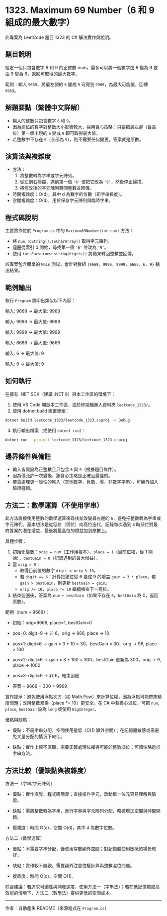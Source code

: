 # 1323. Maximum 69 Number（6 和 9 組成的最大數字）

此專案為 LeetCode 題目 1323 的 C# 解法實作與說明。

## 題目說明

給定一個只包含數字 6 和 9 的正整數 num，最多可以將一個數字由 6 變為 9 或由 9 變為 6，返回可取得的最大數字。

範例：輸入 `9669`，將最左側的 `6` 變成 `9` 可得到 `9969`，為最大可能值，回傳 `9969`。

## 解題要點（繁體中文詳解）

- 輸入的整數只包含數字 `6` 和 `9`。
- 因為高位的數字對整數大小影響較大，採用貪心策略：只要把最左邊（最高位）第一個出現的 `6` 變成 `9` 即可取得最大值。
- 若整數中不存在 `6`（全部為 `9`），則不需要任何變更，答案就是原數。

## 演算法與複雜度

- 方法：
  1. 將整數轉為字串或字元陣列。
  2. 從左到右掃描，遇到第一個 `'6'` 便把它改為 `'9'`，然後停止掃描。
  3. 將修改後的字元陣列轉回整數並回傳。
- 時間複雜度：O(d)，其中 d 為數字的位數（即字串長度）。
- 空間複雜度：O(d)，用於保存字元陣列與臨時字串。

## 程式碼說明

主要實作位於 `Program.cs` 中的 `Maximum69Number(int num)` 方法：

- 將 `num.ToString().ToCharArray()` 取得字元陣列。
- 迴圈從索引 0 開始，尋找第一個 `'6'` 並改為 `'9'`。
- 使用 `int.Parse(new string(digits))` 將結果轉回整數並回傳。

該專案包含簡單的 `Main` 測試，會針對數組 `{9669, 9996, 9999, 6666, 6, 9}` 輸出結果。

## 範例輸出

執行 `Program` 將印出類似以下內容：

輸入: 9669 -> 最大值: 9969

輸入: 9996 -> 最大值: 9999

輸入: 9999 -> 最大值: 9999

輸入: 6666 -> 最大值: 9666

輸入: 6 -> 最大值: 9

輸入: 9 -> 最大值: 9

## 如何執行

在擁有 .NET SDK（建議 .NET 8）與本工作區的環境下：

1. 使用 VS Code 開啟本工作區，或於終端機進入資料夾 `leetcode_1323/`。
2. 使用 dotnet build 建置專案：

```bash
dotnet build leetcode_1323/leetcode_1323.csproj -c Debug
```

3. 執行輸出檔案（或使用 `dotnet run`）：

```bash
dotnet run --project leetcode_1323/leetcode_1323.csproj
```

## 邊界條件與備註

- 輸入皆假設為正整數且只包含 `6` 與 `9`（根據題目條件）。
- 因為僅允許一次變換，該貪心策略是正確且最佳的。
- 若需處理更一般性的輸入（其他數字、負數、零、非數字字串），可額外加入驗證邏輯。

## 方法二：數學運算（不使用字串）

此方法直接使用整數的數學運算來尋找並改變最左邊的 `6`，避免把整數轉為字串或字元陣列。基本想法是從低位（個位）向高位迭代，記錄每次遇到 `6` 時該位對最終答案的潛在增益，最後將最高位的增益加到原數上。

具體步驟：

1. 初始化變數：`orig = num`（工作用複本）、`place = 1`（目前位權，從 1 開始）、`bestGain = 0`（記錄遇到的最大增益）。
2. 當 `orig > 0`：
   - 取得目前位的數字 `digit = orig % 10`。
   - 若 `digit == 6`：計算把該位從 6 變成 9 的增益 `gain = 3 * place`，若 `gain > bestGain`，則更新 `bestGain = gain`。
   - `orig /= 10`，`place *= 10` 繼續檢查下一高位。
3. 結束迴圈後，答案為 `num + bestGain`（如果不存在 `6`，`bestGain` 為 0，返回原數）。

範例（num = 9669）：

- 初始：orig=9669, place=1, bestGain=0

- pos=0: digit=9 -> 非 6，orig -> 966, place -> 10

- pos=1: digit=6 -> gain = 3 * 10 = 30，bestGain = 30，orig -> 96, place -> 100

- pos=2: digit=6 -> gain = 3 * 100 = 300，bestGain 更新為 300，orig -> 9, place -> 1000

- pos=3: digit=9 -> 非 6，結束迴圈

- 答案 = 9669 + 300 = 9969

實作提示：避免使用浮點次方（如 Math.Pow）來計算位權，因為浮點可能帶來精度問題；改用整數累乘（place *= 10）更安全。在 C# 中若擔心溢位，可把 `num`, `place`, `bestGain` 設為 `long` 或使用 `BigInteger`。

優點與缺點：

- 優點：不需字串分配，空間使用量低（O(1) 額外空間）；在記憶體敏感或需避免大量分配的情況下較佳。

- 缺點：實作上較不直觀，需要正確處理位權與可能的整數溢位；可讀性略遜於字串方法。

## 方法比較（優缺點與複雜度）

方法一（字串/字元陣列）

- 優點：實作直覺、程式碼簡潔；直接操作字元，改動單一位元容易理解與驗證。

- 缺點：需將整數轉為字串，進行字串與字元陣列分配，略微增加空間與時間開銷。

- 複雜度：時間 O(d)，空間 O(d)，其中 d 為數字位數。

方法二（數學運算）

- 優點：不需要字串分配，僅使用常數額外空間；對記憶體使用敏感的場景較好。

- 缺點：實作較不直觀，需要額外注意位權計算與整數溢位問題。

- 複雜度：時間 O(d)，空間 O(1)。

綜合建議：若追求可讀性與開發速度，使用方法一（字串法）；若在低記憶體或高效能的情境下，方法二（數學法）提供更低的空間成本。

---

作者：自動產生 README（來源程式在 `Program.cs`）
